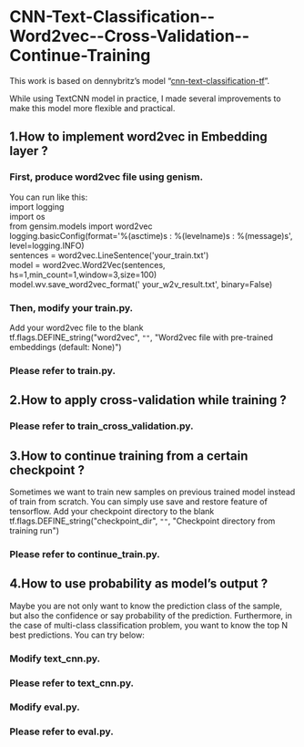 # CNN-Text-Classification--Word2vec--Cross-Validation--Continue-Training

This work is based on dennybritz’s model “[cnn-text-classification-tf](https://github.com/dennybritz/cnn-text-classification-tf)”. 

While using TextCNN model in practice, I made several improvements to make this model more flexible and practical.

## 1.How to implement word2vec in Embedding layer ?
### First, produce word2vec file using genism. 
You can run like this:<br>
import logging<br>
import os<br>
from gensim.models import word2vec<br>
logging.basicConfig(format='%(asctime)s : %(levelname)s : %(message)s', level=logging.INFO)<br>
sentences = word2vec.LineSentence('your_train.txt')<br>
model = word2vec.Word2Vec(sentences, hs=1,min_count=1,window=3,size=100)<br>
model.wv.save_word2vec_format(' your_w2v_result.txt', binary=False)<br>
### Then, modify your train.py. 
Add your word2vec file to the blank<br>
tf.flags.DEFINE_string("word2vec", `""`, "Word2vec file with pre-trained embeddings (default: None)")<br>
### Please refer to train.py.

## 2.How to apply cross-validation while training ?
### Please refer to train_cross_validation.py.

## 3.How to continue training from a certain checkpoint ?
Sometimes we want to train new samples on previous trained model instead of train from scratch. You can simply use save and restore feature of tensorflow.
Add your checkpoint directory to the blank<br>
tf.flags.DEFINE_string("checkpoint_dir", `""`, "Checkpoint directory from training run")<br>
### Please refer to continue_train.py.

## 4.How to use probability as model’s output ?
Maybe you are not only want to know the prediction class of the sample, but also the confidence or say probability of the prediction. Furthermore, in the case of multi-class classification problem, you want to know the top N best predictions. You can try below:
### Modify text_cnn.py.
### Please refer to text_cnn.py.

### Modify eval.py.
### Please refer to eval.py.

